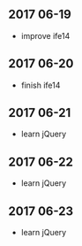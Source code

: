 ## 2017 06-19
* improve ife14

## 2017 06-20
* finish ife14

## 2017 06-21
* learn jQuery

## 2017 06-22
* learn jQuery

## 2017 06-23
* learn jQuery
